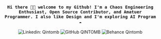 <h4 align="center"><samp> Hi there 👋🏾  welcome to my Github! I'm a Chaos Engineering Enthusiast, Open Source Contributor, and Amatuer Programmer. I also like Design and I'm exploring AI Program ☁️ </samp></h4>

<p align="center" dir="auto">
  <a href="https://www.linkedin.com/in/qintomb/" style="text-decoration:none;" rel="nofollow">
    <img src="https://img.shields.io/badge/-Qintomb-blue?style=flat-square&logo=Linkedin&logoColor=white&link=https://www.linkedin.com/in/qintomb/" 
         alt="Linkedin: Qintomb" 
         style="max-width: 100%;">
  </a>
  <a href="https://github.com/qintmb" style="text-decoration:none;">
    <img src="https://img.shields.io/github/followers/qintmb?label=Qintomb&style=social" 
         alt="GitHub QINTOMB" 
         style="max-width: 100%;">
  </a>
  <a href="https://be.net/qintomb" style="text-decoration:none;" target="_blank">
    <img src="https://img.shields.io/badge/-Qintomb-1769ff?style=flat-square&logo=behance&logoColor=white" 
         alt="Behance Qintomb" 
         style="max-width: 100%;">
  </a>
</p>

